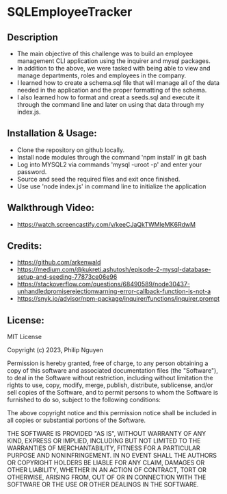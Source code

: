 # SQLEmployeeTracker

## Description
- The main objective of this challenge was to build an employee management CLI application using the inquirer and mysql packages.
- In addition to the above, we were tasked with being able to view and manage departments, roles and employees in the company.
- I learned how to create a schema.sql file that will manage all of the data needed in the application and the proper formatting of the schema.
- I also learned how to format and creat a seeds.sql and execute it through the command line and later on using that data through my index.js.

## Installation & Usage:
- Clone the repository on github locally.
- Install node modules through the command 'npm install' in git bash
- Log into MYSQL2 via commands 'mysql -uroot -p' and enter your password.
- Source and seed the required files and exit once finished.
- Use use 'node index.js' in command line to initialize the application

## Walkthrough Video:
- https://watch.screencastify.com/v/keeCJaQkTWMleMK6RdwM

## Credits:
- https://github.com/arkenwald
- https://medium.com/@kukreti.ashutosh/episode-2-mysql-database-setup-and-seeding-77873ce06e96
- https://stackoverflow.com/questions/68490589/node30437-unhandledpromiserejectionwarning-error-callback-function-is-not-a
- https://snyk.io/advisor/npm-package/inquirer/functions/inquirer.prompt
## License:
MIT License

Copyright (c) 2023, Philip Nguyen

Permission is hereby granted, free of charge, to any person obtaining a copy
of this software and associated documentation files (the "Software"), to deal
in the Software without restriction, including without limitation the rights
to use, copy, modify, merge, publish, distribute, sublicense, and/or sell
copies of the Software, and to permit persons to whom the Software is
furnished to do so, subject to the following conditions:

The above copyright notice and this permission notice shall be included in all
copies or substantial portions of the Software.

THE SOFTWARE IS PROVIDED "AS IS", WITHOUT WARRANTY OF ANY KIND, EXPRESS OR
IMPLIED, INCLUDING BUT NOT LIMITED TO THE WARRANTIES OF MERCHANTABILITY,
FITNESS FOR A PARTICULAR PURPOSE AND NONINFRINGEMENT. IN NO EVENT SHALL THE
AUTHORS OR COPYRIGHT HOLDERS BE LIABLE FOR ANY CLAIM, DAMAGES OR OTHER
LIABILITY, WHETHER IN AN ACTION OF CONTRACT, TORT OR OTHERWISE, ARISING FROM,
OUT OF OR IN CONNECTION WITH THE SOFTWARE OR THE USE OR OTHER DEALINGS IN THE
SOFTWARE.
